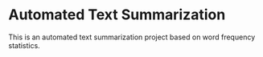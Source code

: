 # Automated Text Summarization
 
This is an automated text summarization project based on word frequency statistics.
